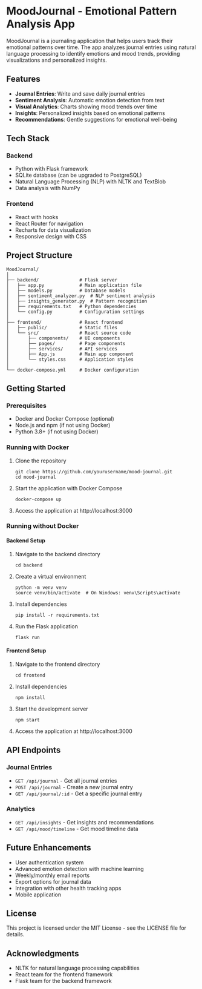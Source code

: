 # MoodJournal - Emotional Pattern Analysis App

MoodJournal is a journaling application that helps users track their emotional patterns over time. The app analyzes journal entries using natural language processing to identify emotions and mood trends, providing visualizations and personalized insights.

## Features

- **Journal Entries**: Write and save daily journal entries
- **Sentiment Analysis**: Automatic emotion detection from text
- **Visual Analytics**: Charts showing mood trends over time
- **Insights**: Personalized insights based on emotional patterns
- **Recommendations**: Gentle suggestions for emotional well-being

## Tech Stack

### Backend
- Python with Flask framework
- SQLite database (can be upgraded to PostgreSQL)
- Natural Language Processing (NLP) with NLTK and TextBlob
- Data analysis with NumPy

### Frontend
- React with hooks
- React Router for navigation
- Recharts for data visualization
- Responsive design with CSS

## Project Structure

```
MoodJournal/
│
├── backend/               # Flask server
│   ├── app.py             # Main application file
│   ├── models.py          # Database models
│   ├── sentiment_analyzer.py  # NLP sentiment analysis
│   ├── insights_generator.py  # Pattern recognition
│   ├── requirements.txt   # Python dependencies
│   └── config.py          # Configuration settings
│
├── frontend/              # React frontend
│   ├── public/            # Static files
│   └── src/               # React source code
│       ├── components/    # UI components
│       ├── pages/         # Page components
│       ├── services/      # API services
│       ├── App.js         # Main app component
│       └── styles.css     # Application styles
│
└── docker-compose.yml     # Docker configuration
```

## Getting Started

### Prerequisites
- Docker and Docker Compose (optional)
- Node.js and npm (if not using Docker)
- Python 3.8+ (if not using Docker)

### Running with Docker
1. Clone the repository
   ```
   git clone https://github.com/yourusername/mood-journal.git
   cd mood-journal
   ```

2. Start the application with Docker Compose
   ```
   docker-compose up
   ```

3. Access the application at http://localhost:3000

### Running without Docker

#### Backend Setup
1. Navigate to the backend directory
   ```
   cd backend
   ```

2. Create a virtual environment
   ```
   python -m venv venv
   source venv/bin/activate  # On Windows: venv\Scripts\activate
   ```

3. Install dependencies
   ```
   pip install -r requirements.txt
   ```

4. Run the Flask application
   ```
   flask run
   ```

#### Frontend Setup
1. Navigate to the frontend directory
   ```
   cd frontend
   ```

2. Install dependencies
   ```
   npm install
   ```

3. Start the development server
   ```
   npm start
   ```

4. Access the application at http://localhost:3000

## API Endpoints

### Journal Entries
- `GET /api/journal` - Get all journal entries
- `POST /api/journal` - Create a new journal entry
- `GET /api/journal/:id` - Get a specific journal entry

### Analytics
- `GET /api/insights` - Get insights and recommendations
- `GET /api/mood/timeline` - Get mood timeline data

## Future Enhancements

- User authentication system
- Advanced emotion detection with machine learning
- Weekly/monthly email reports
- Export options for journal data
- Integration with other health tracking apps
- Mobile application

## License

This project is licensed under the MIT License - see the LICENSE file for details.

## Acknowledgments

- NLTK for natural language processing capabilities
- React team for the frontend framework
- Flask team for the backend framework
